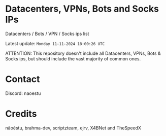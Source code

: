 # Datacenters, VPNs, Bots and Socks IPs
 
Datacenters / Bots / VPN / Socks ips list

Latest update: `Monday 11-11-2024 18:00:26 UTC` 

ATTENTION: This repository doesn't include all Datacenters, VPNs, Bots & Socks ips, 
but should include the vast majority of common ones.

# Contact
Discord: naoestu

# Credits
nãoéstu, brahma-dev, scriptzteam, ejrv, X4BNet and TheSpeedX
